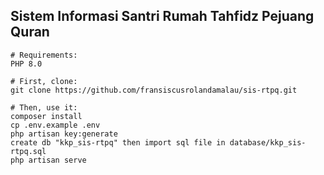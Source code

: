 ## Sistem Informasi Santri Rumah Tahfidz Pejuang Quran

```
# Requirements:
PHP 8.0

# First, clone:
git clone https://github.com/fransiscusrolandamalau/sis-rtpq.git

# Then, use it:
composer install
cp .env.example .env
php artisan key:generate
create db "kkp_sis-rtpq" then import sql file in database/kkp_sis-rtpq.sql
php artisan serve
```
